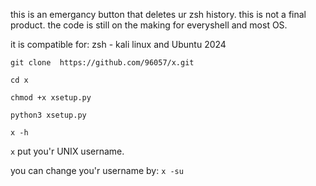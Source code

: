 this is an emergancy button that deletes ur zsh history. this is not a final product. the code is still on the making for everyshell and most OS.

it is compatible for:
zsh - kali linux and Ubuntu 2024

```git clone  https://github.com/96057/x.git```

```cd x```

```chmod +x xsetup.py```

```python3 xsetup.py```

```x -h```

```x```
put you'r UNIX username.

you can change you'r username by:
```x -su```

